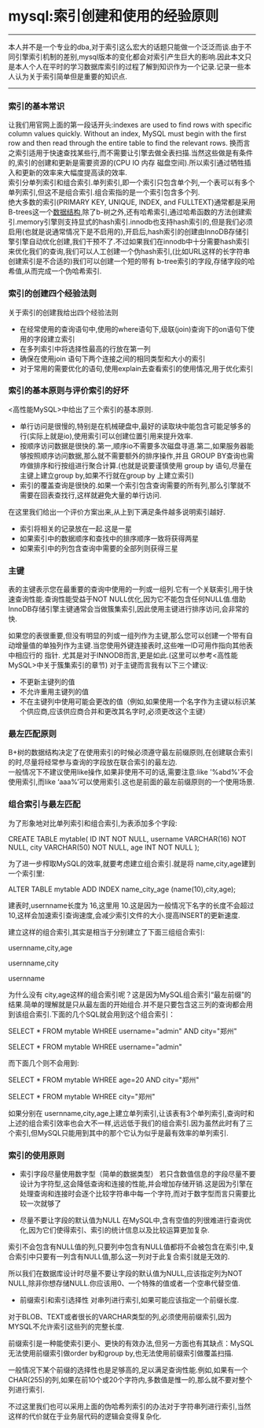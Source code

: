 mysql:索引创建和使用的经验原则
=====

---

本人并不是一个专业的dba,对于索引这么宏大的话题只能做一个泛泛而谈.由于不同引擎索引机制的差别,mysql版本的变化都会对索引产生巨大的影响.因此本文只是本人个人在平时的学习数据库索引的过程了解到知识作为一个记录.记录一些本人认为关于索引简单但是重要的知识点.

---

### 索引的基本常识

让我们用官网上面的第一段话开头:indexes are used to find rows with specific column values quickly. Without an index, MySQL must begin with the first row and then read through the entire table to find the relevant rows. 换而言之索引适用于快速查找某些行,而不需要让引擎去做全表扫描.当然这些做是有条件的,索引的创建和更新是需要资源的(CPU IO 内存 磁盘空间).所以索引通过牺牲插入和更新的效率来大幅度提高读的效率.</BR>
索引分单列索引和组合索引.单列索引,即一个索引只包含单个列,一个表可以有多个单列索引,但这不是组合索引.组合索指的是一个索引包含多个列.</br>
绝大多数的索引(PRIMARY KEY, UNIQUE, INDEX, and FULLTEXT)通常都是采用B-trees这一个[数据结构](https://en.wikipedia.org/wiki/B-tree),除了b-树之外,还有哈希索引,通过哈希函数的方法创建索引.memory引擎则支持显式的hash索引.innodb也支持hash索引的,但是我们必须启用(也就是说通常情况下是不启用的),开启后,hash索引的创建由InnoDB存储引擎引擎自动优化创建,我们干预不了.不过如果我们在innodb中十分需要hash索引来优化我们的查询,我们可以人工创建一个伪hash索引,(比如URL这样的长字符串创建索引是不合适的)我们可以创建一个短的带有 b-tree索引的字段,存储字段的哈希值,从而完成一个伪哈希索引.</BR>
### 索引的创建四个经验法则

关于索引的创建我给出四个经验法则
-  在经常使用的查询语句中,使用的where语句下,级联(join)查询下的on语句下使用的字段建立索引
-  在多列索引中将选择性最高的行放在第一列
-  确保在使用join 语句下两个连接之间的相同类型和大小的索引
-  对于常用的需要优化的语句,使用explain去查看索引的使用情况,用于优化索引

### 索引的基本原则与评价索引的好坏

<高性能MySQL>中给出了三个索引的基本原则.
- 单行访问是很慢的,特别是在机械硬盘中,最好的读取块中能包含可能足够多的行(实际上就是io),使用索引可以创建位置引用来提升效率.
- 按顺序访问数据是很快的.第一,顺序io不需要多次磁盘寻道.第二,如果服务器能够按照顺序访问数据,那么就不需要额外的排序操作,并且 GROUP BY查询也需咋做排序和行按组进行聚合计算.(也就是说要谨慎使用 group by 语句,尽量在主键上建立group by,如果不行就在group by 上建立索引)
- 索引的覆盖查询是很快的.如果一个索引包含查询需要的所有列,那么引擎就不需要在回表查找行,这样就避免大量的单行访问.

在这里我们给出一个评价方案出来,从上到下满足条件越多说明索引越好.
- 索引将相关的记录放在一起.这是一星
- 如果索引中的数据顺序和查找中的排序顺序一致将获得两星
- 如果索引中的列包含查询中需要的全部列则获得三星

### 主键
表的主键表示您在最重要的查询中使用的一列或一组列.它有一个关联索引,用于快速查询性能.查询性能受益于NOT NULL优化,因为它不能包含任何NULL值.借助InnoDB存储引擎主键通常会当做簇集索引,因此使用主键进行排序访问,会非常的快.

如果您的表很重要,但没有明显的列或一组列作为主键,那么您可以创建一个带有自动增量值的单独列作为主键.当您使用外键连接表时,这些唯一ID可用作指向其他表中相应行的
指针.
尤其是对于INNODB而言,更是如此.(这里可以参考<高性能MySQL>中关于簇集索引的章节)
对于主键而言我有以下三个建议:
- 不更新主键列的值
- 不允许重用主键列的值
- 不在主键列中使用可能会更改的值（例如,如果使用一个名字作为主键以标识某个供应商,应该供应商合并和更改其名字时,必须更改这个主键）

### 最左匹配原则

B+树的数据结构决定了在使用索引的时候必须遵守最左前缀原则,在创建联合索引的时,尽量将经常参与查询的字段放在联合索引的最左边.<BR>
一般情况下不建议使用like操作,如果非使用不可的话,需要注意:like '%abd%'不会使用索引,而like ‘aaa%’可以使用索引.这也是前面的最左前缀原则的一个使用场景.

### 组合索引与最左匹配

为了形象地对比单列索引和组合索引,为表添加多个字段:

CREATE TABLE mytable( ID INT NOT NULL, username VARCHAR(16) NOT NULL, city VARCHAR(50) NOT NULL, age INT NOT NULL );

为了进一步榨取MySQL的效率,就要考虑建立组合索引.就是将 name,city,age建到一个索引里:

ALTER TABLE mytable ADD INDEX name_city_age (name(10),city,age);

建表时,usernname长度为 16,这里用 10.这是因为一般情况下名字的长度不会超过10,这样会加速索引查询速度,会减少索引文件的大小.提高INSERT的更新速度.

建立这样的组合索引,其实是相当于分别建立了下面三组组合索引:

usernname,city,age

usernname,city

usernname

为什么没有 city,age这样的组合索引呢？这是因为MySQL组合索引“最左前缀”的结果.简单的理解就是只从最左面的开始组合.并不是只要包含这三列的查询都会用到该组合索引.下面的几个SQL就会用到这个组合索引：

SELECT * FROM mytable WHREE username="admin" AND city="郑州"

SELECT * FROM mytable WHREE username="admin"

而下面几个则不会用到:

SELECT * FROM mytable WHREE age=20 AND city="郑州"

SELECT * FROM mytable WHREE city="郑州"

如果分别在 usernname,city,age上建立单列索引,让该表有3个单列索引,查询时和上述的组合索引效率也会大不一样,远远低于我们的组合索引.因为虽然此时有了三个索引,但MySQL只能用到其中的那个它认为似乎是最有效率的单列索引.

### 索引的使用原则

- 索引字段尽量使用数字型（简单的数据类型）
若只含数值信息的字段尽量不要设计为字符型,这会降低查询和连接的性能,并会增加存储开销.这是因为引擎在处理查询和连接时会逐个比较字符串中每一个字符,而对于数字型而言只需要比较一次就够了

- 尽量不要让字段的默认值为NULL
在MySQL中,含有空值的列很难进行查询优化,因为它们使得索引、索引的统计信息以及比较运算更加复杂.

索引不会包含有NULL值的列,只要列中包含有NULL值都将不会被包含在索引中,复合索引中只要有一列含有NULL值,那么这一列对于此复合索引就是无效的.

所以我们在数据库设计时尽量不要让字段的默认值为NULL,应该指定列为NOT NULL,除非你想存储NULL.你应该用0、一个特殊的值或者一个空串代替空值.

- 前缀索引和索引选择性
对串列进行索引,如果可能应该指定一个前缀长度.

对于BLOB、TEXT或者很长的VARCHAR类型的列,必须使用前缀索引,因为MYSQL不允许索引这些列的完整长度.

前缀索引是一种能使索引更小、更快的有效办法,但另一方面也有其缺点：MySQL无法使用前缀索引做order by和group by,也无法使用前缀索引做覆盖扫描.

一般情况下某个前缀的选择性也是足够高的,足以满足查询性能.例如,如果有一个CHAR(255)的列,如果在前10个或20个字符内,多数值是惟一的,那么就不要对整个列进行索引.

不过这里我们也可以采用上面的伪哈希列索引的办法对于字符串列进行索引,当然这样的代价就在于业务层代码的逻辑会变得复杂化.
